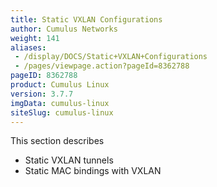 ```yaml
---
title: Static VXLAN Configurations
author: Cumulus Networks
weight: 141
aliases:
 - /display/DOCS/Static+VXLAN+Configurations
 - /pages/viewpage.action?pageId=8362788
pageID: 8362788
product: Cumulus Linux
version: 3.7.7
imgData: cumulus-linux
siteSlug: cumulus-linux
---
```

This section describes

  - Static VXLAN tunnels
  - Static MAC bindings with VXLAN

<article id="html-search-results" class="ht-content" style="display: none;">

</article>

<footer id="ht-footer">

</footer>
